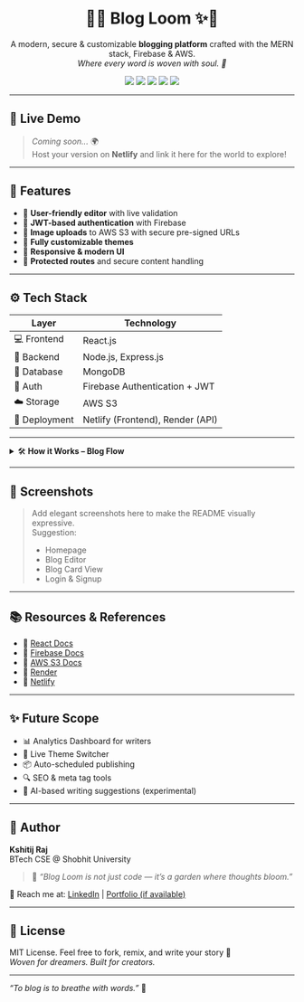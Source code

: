 <h1 align="center">🧵✨ Blog Loom ✨🧵</h1>
<p align="center">
  A modern, secure & customizable <strong>blogging platform</strong> crafted with the MERN stack, Firebase & AWS.<br/>
  <em>Where every word is woven with soul. 🌸</em>
</p>

<p align="center">
  <a href="https://reactjs.org/" target="_blank"><img src="https://img.shields.io/badge/Frontend-React-blue?logo=react" /></a>
  <a href="https://nodejs.org/" target="_blank"><img src="https://img.shields.io/badge/Backend-Node.js-green?logo=node.js" /></a>
  <a href="https://expressjs.com/" target="_blank"><img src="https://img.shields.io/badge/API-Express.js-lightgrey?logo=express" /></a>
  <a href="https://firebase.google.com/" target="_blank"><img src="https://img.shields.io/badge/Auth-Firebase-orange?logo=firebase" /></a>
  <a href="https://aws.amazon.com/s3/" target="_blank"><img src="https://img.shields.io/badge/Cloud-AWS_S3-yellow?logo=amazon-aws" /></a>
</p>

---

## 🚀 Live Demo

> _Coming soon..._ 🌍  
> Host your version on **Netlify** and link it here for the world to explore!

---

## 🌈 Features

- 🌟 **User-friendly editor** with live validation
- 🔐 **JWT-based authentication** with Firebase
- 📁 **Image uploads** to AWS S3 with secure pre-signed URLs
- 🧩 **Fully customizable themes**
- 💬 **Responsive & modern UI**
- 🚦 **Protected routes** and secure content handling

---

## ⚙️ Tech Stack

| Layer         | Technology                       |
|---------------|----------------------------------|
| 💻 Frontend   | React.js                         |
| 🧠 Backend    | Node.js, Express.js              |
| 🧾 Database   | MongoDB                          |
| 🔐 Auth       | Firebase Authentication + JWT    |
| ☁️ Storage    | AWS S3                           |
| 🚀 Deployment | Netlify (Frontend), Render (API) |

---

<details>
  <summary>🛠️ <strong>How it Works – Blog Flow</strong></summary>

### 🔐 Authentication
- User signs in/signs up via Firebase.
- On success, receives a JWT.
- JWT is attached to all protected API requests.

### 📝 Blog Creation
- Blog editor with title, tags, body, image upload.
- Live validation with React state hooks.
- Upon publish:
  - Metadata + content sent via secure POST.
  - Images uploaded to AWS S3 via pre-signed URL.
  - MongoDB stores blog content, image links & timestamps.

### 📡 Blog Delivery
- Blogs fetched in real-time using API.
- Responsive cards rendered with React.
- Blogs show on homepage with author & timestamp.

</details>

---

## 📸 Screenshots

> Add elegant screenshots here to make the README visually expressive.  
> Suggestion:
> - Homepage
> - Blog Editor
> - Blog Card View
> - Login & Signup

---

## 📚 Resources & References

- 🔗 [React Docs](https://reactjs.org/docs)
- 🔗 [Firebase Docs](https://firebase.google.com/docs)
- 🔗 [AWS S3 Docs](https://docs.aws.amazon.com/s3/)
- 🔗 [Render](https://render.com)
- 🔗 [Netlify](https://www.netlify.com)

---

## ✨ Future Scope

- 📊 Analytics Dashboard for writers
- 🎨 Live Theme Switcher
- 📦 Auto-scheduled publishing
- 🔍 SEO & meta tag tools
- 🧠 AI-based writing suggestions (experimental)

---

## 💖 Author

**Kshitij Raj**  
BTech CSE @ Shobhit University  
> 💌 _“Blog Loom is not just code — it’s a garden where thoughts bloom.”_

📧 Reach me at: [LinkedIn](https://www.linkedin.com/) | [Portfolio (if available)](#)  

---

## 📜 License

MIT License. Feel free to fork, remix, and write your story 🌟  
_Woven for dreamers. Built for creators._

---

_“To blog is to breathe with words.”_ 🌺
